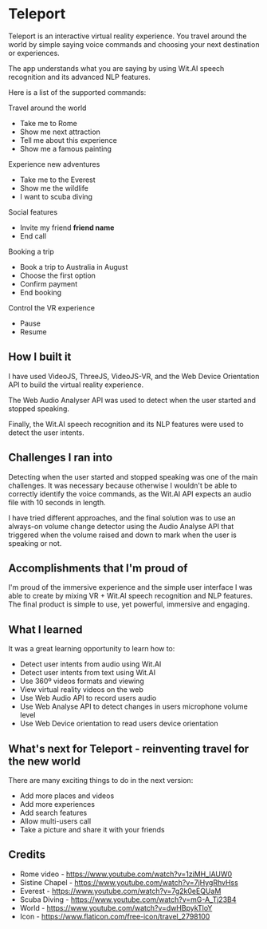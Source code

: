# Teleport

Teleport is an interactive virtual reality experience. You travel around the world by simple saying voice commands and choosing your next destination or experiences.

The app understands what you are saying by using Wit.AI speech recognition and its advanced NLP features.

Here is a list of the supported commands:

Travel around the world
- Take me to Rome
- Show me next attraction
- Tell me about this experience
- Show me a famous painting

Experience new adventures
- Take me to the Everest
- Show me the wildlife
- I want to scuba diving

Social features
- Invite my friend **friend name**
- End call

Booking a trip
- Book a trip to Australia in August
- Choose the first option
- Confirm payment
- End booking

Control the VR experience
- Pause
- Resume

## How I built it

I have used VideoJS, ThreeJS, VideoJS-VR, and the Web Device Orientation API to build the virtual reality experience.

The Web Audio Analyser API was used to detect when the user started and stopped speaking.

Finally, the Wit.AI speech recognition and its NLP features were used to detect the user intents.

## Challenges I ran into

Detecting when the user started and stopped speaking was one of the main challenges. It was necessary because otherwise I wouldn't be able to correctly identify the voice commands, as the Wit.AI API expects an audio file with 10 seconds in length.

I have tried different approaches, and the final solution was to use an always-on volume change detector using the Audio Analyse API that triggered when the volume raised and down to mark when the user is speaking or not.

## Accomplishments that I'm proud of

I'm proud of the immersive experience and the simple user interface I was able to create by mixing VR + Wit.AI speech recognition and NLP features. The final product is simple to use, yet powerful, immersive and engaging.

## What I learned
It was a great learning opportunity to learn how to:

- Detect user intents from audio using Wit.AI
- Detect user intents from text using Wit.AI
- Use 360º videos formats and viewing
- View virtual reality videos on the web
- Use Web Audio API to record users audio
- Use Web Analyse API to detect changes in users microphone volume level
- Use Web Device orientation to read users device orientation

## What's next for Teleport - reinventing travel for the new world

There are many exciting things to do in the next version:

- Add more places and videos
- Add more experiences
- Add search features
- Allow multi-users call
- Take a picture and share it with your friends

## Credits

- Rome video - https://www.youtube.com/watch?v=1ziMH_lAUW0
- Sistine Chapel - https://www.youtube.com/watch?v=7jHygRhvHss
- Everest - https://www.youtube.com/watch?v=7g2k0eEQUaM
- Scuba Diving - https://www.youtube.com/watch?v=mG-A_Tj23B4
- World - https://www.youtube.com/watch?v=dwHBpykTloY
- Icon - https://www.flaticon.com/free-icon/travel_2798100
